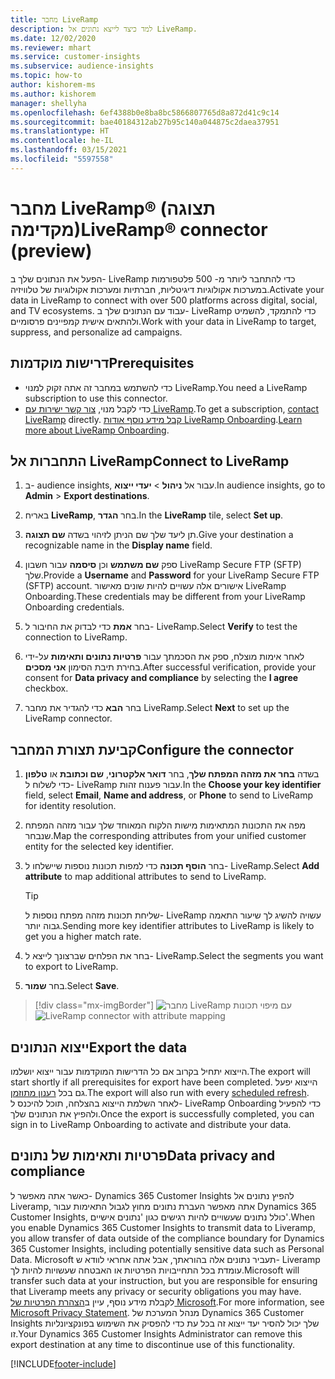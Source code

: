 ```yaml
---
title: ‏‎מחבר ‎LiveRamp‏‏‏‏
description: למד כיצד לייצא נתונים אל LiveRamp.
ms.date: 12/02/2020
ms.reviewer: mhart
ms.service: customer-insights
ms.subservice: audience-insights
ms.topic: how-to
author: kishorem-ms
ms.author: kishorem
manager: shellyha
ms.openlocfilehash: 6ef4388b0e8ba8bc5866807765d8a872d41c9c14
ms.sourcegitcommit: bae40184312ab27b95c140a044875c2daea37951
ms.translationtype: HT
ms.contentlocale: he-IL
ms.lasthandoff: 03/15/2021
ms.locfileid: "5597558"
---
```

# <a name="liverampreg-connector-preview"></a><span data-ttu-id="7468d-103">מחבר LiveRamp&reg; (תצוגה מקדימה)</span><span class="sxs-lookup"><span data-stu-id="7468d-103">LiveRamp&reg; connector (preview)</span></span>

<span data-ttu-id="7468d-104">הפעל את הנתונים שלך ב- LiveRamp כדי להתחבר ליותר מ- 500 פלטפורמות במערכות אקולוגיות דיגיטליות, חברתיות ומערכות אקולוגיות של טלוויזיה.</span><span class="sxs-lookup"><span data-stu-id="7468d-104">Activate your data in LiveRamp to connect with over 500 platforms across digital, social, and TV ecosystems.</span></span> <span data-ttu-id="7468d-105">עבוד עם הנתונים שלך ב- LiveRamp כדי להתמקד, להשמיט ולהתאים אישית קמפיינים פרסומיים.</span><span class="sxs-lookup"><span data-stu-id="7468d-105">Work with your data in LiveRamp to target, suppress, and personalize ad campaigns.</span></span>

## <a name="prerequisites"></a><span data-ttu-id="7468d-106">דרישות מוקדמות</span><span class="sxs-lookup"><span data-stu-id="7468d-106">Prerequisites</span></span>

- <span data-ttu-id="7468d-107">כדי להשתמש במחבר זה אתה זקוק למנוי LiveRamp.</span><span class="sxs-lookup"><span data-stu-id="7468d-107">You need a LiveRamp subscription to use this connector.</span></span>
- <span data-ttu-id="7468d-108">כדי לקבל מנוי, [צור קשר ישירות עם LiveRamp](https://liveramp.com/contact/).</span><span class="sxs-lookup"><span data-stu-id="7468d-108">To get a subscription, [contact LiveRamp](https://liveramp.com/contact/) directly.</span></span> <span data-ttu-id="7468d-109">[קבל מידע נוסף אודות LiveRamp Onboarding](https://liveramp.com/our-platform/data-onboarding/).</span><span class="sxs-lookup"><span data-stu-id="7468d-109">[Learn more about LiveRamp Onboarding](https://liveramp.com/our-platform/data-onboarding/).</span></span>

## <a name="connect-to-liveramp"></a><span data-ttu-id="7468d-110">התחברות אל LiveRamp</span><span class="sxs-lookup"><span data-stu-id="7468d-110">Connect to LiveRamp</span></span>

1. <span data-ttu-id="7468d-111">ב- audience insights, עבור אל **ניהול** > **יעדי ייצוא**.</span><span class="sxs-lookup"><span data-stu-id="7468d-111">In audience insights, go to **Admin** > **Export destinations**.</span></span>

1. <span data-ttu-id="7468d-112">באריח **LiveRamp**, בחר **הגדר**.</span><span class="sxs-lookup"><span data-stu-id="7468d-112">In the **LiveRamp** tile, select **Set up**.</span></span>

1. <span data-ttu-id="7468d-113">תן ליעד שלך שם הניתן לזיהוי בשדה **שם תצוגה**.</span><span class="sxs-lookup"><span data-stu-id="7468d-113">Give your destination a recognizable name in the **Display name** field.</span></span>

1. <span data-ttu-id="7468d-114">ספק **שם משתמש** וכן **סיסמה** עבור חשבון LiveRamp Secure FTP‏ (SFTP) שלך.</span><span class="sxs-lookup"><span data-stu-id="7468d-114">Provide a **Username** and **Password** for your LiveRamp Secure FTP (SFTP) account.</span></span>
<span data-ttu-id="7468d-115">אישורים אלה עשויים להיות שונים מאישור LiveRamp Onboarding.</span><span class="sxs-lookup"><span data-stu-id="7468d-115">These credentials may be different from your LiveRamp Onboarding credentials.</span></span>

1. <span data-ttu-id="7468d-116">בחר **אמת** כדי לבדוק את החיבור ל- LiveRamp.</span><span class="sxs-lookup"><span data-stu-id="7468d-116">Select **Verify** to test the connection to LiveRamp.</span></span>

1. <span data-ttu-id="7468d-117">לאחר אימות מוצלח, ספק את הסכמתך עבור **פרטיות נתונים ותאימות** על-ידי בחירת תיבת הסימון **אני מסכים**.</span><span class="sxs-lookup"><span data-stu-id="7468d-117">After successful verification, provide your consent for **Data privacy and compliance** by selecting the **I agree** checkbox.</span></span>

1. <span data-ttu-id="7468d-118">בחר **הבא** כדי להגדיר את מחבר LiveRamp.</span><span class="sxs-lookup"><span data-stu-id="7468d-118">Select **Next** to set up the LiveRamp connector.</span></span>

## <a name="configure-the-connector"></a><span data-ttu-id="7468d-119">קביעת תצורת המחבר</span><span class="sxs-lookup"><span data-stu-id="7468d-119">Configure the connector</span></span>

1. <span data-ttu-id="7468d-120">בשדה **בחר את מזהה המפתח שלך**, בחר **דואר אלקטרוני**, **שם וכתובת** או **טלפון** כדי לשלוח ל- LiveRamp עבור פענוח זהות.</span><span class="sxs-lookup"><span data-stu-id="7468d-120">In the **Choose your key identifier** field, select **Email**,  **Name and address**, or **Phone** to send to LiveRamp for identity resolution.</span></span>

1. <span data-ttu-id="7468d-121">מפה את התכונות המתאימות מישות הלקוח המאוחד שלך עבור מזהה המפתח שנבחר.</span><span class="sxs-lookup"><span data-stu-id="7468d-121">Map the corresponding attributes from your unified customer entity for the selected key identifier.</span></span>

1. <span data-ttu-id="7468d-122">בחר **הוסף תכונה** כדי למפות תכונות נוספות שיישלחו ל- LiveRamp.</span><span class="sxs-lookup"><span data-stu-id="7468d-122">Select **Add attribute** to map additional attributes to send to LiveRamp.</span></span>

   > [!TIP]
   > <span data-ttu-id="7468d-123">שליחת תכונות מזהה מפתח נוספות ל- LiveRamp עשויה להשיג לך שיעור התאמה גבוה יותר.</span><span class="sxs-lookup"><span data-stu-id="7468d-123">Sending more key identifier attributes to LiveRamp is likely to get you a higher match rate.</span></span>

1. <span data-ttu-id="7468d-124">בחר את הפלחים שברצונך לייצא ל- LiveRamp.</span><span class="sxs-lookup"><span data-stu-id="7468d-124">Select the segments you want to export to LiveRamp.</span></span>

1. <span data-ttu-id="7468d-125">בחר **שמור**.</span><span class="sxs-lookup"><span data-stu-id="7468d-125">Select **Save**.</span></span>

> [!div class="mx-imgBorder"]
> <span data-ttu-id="7468d-126">![מחבר LiveRamp עם מיפוי תכונות](media/export-liveramp-segments.png "מחבר LiveRamp עם מיפוי תכונות")</span><span class="sxs-lookup"><span data-stu-id="7468d-126">![LiveRamp connector with attribute mapping](media/export-liveramp-segments.png "LiveRamp connector with attribute mapping")</span></span>

## <a name="export-the-data"></a><span data-ttu-id="7468d-127">ייצוא הנתונים</span><span class="sxs-lookup"><span data-stu-id="7468d-127">Export the data</span></span>

<span data-ttu-id="7468d-128">הייצוא יתחיל בקרוב אם כל הדרישות המוקדמות עבור ייצוא יושלמו.</span><span class="sxs-lookup"><span data-stu-id="7468d-128">The export will start shortly if all prerequisites for export have been completed.</span></span> <span data-ttu-id="7468d-129">הייצוא יפעל גם בכל [רענון מתוזמן](system.md#schedule-tab).</span><span class="sxs-lookup"><span data-stu-id="7468d-129">The export will also run with every [scheduled refresh](system.md#schedule-tab).</span></span>
<span data-ttu-id="7468d-130">לאחר השלמת הייצוא בהצלחה, תוכל להיכנס ל- LiveRamp Onboarding כדי להפעיל ולהפיץ את הנתונים שלך.</span><span class="sxs-lookup"><span data-stu-id="7468d-130">Once the export is successfully completed, you can sign in to LiveRamp Onboarding to activate and distribute your data.</span></span>

## <a name="data-privacy-and-compliance"></a><span data-ttu-id="7468d-131">פרטיות ותאימות של נתונים</span><span class="sxs-lookup"><span data-stu-id="7468d-131">Data privacy and compliance</span></span>

<span data-ttu-id="7468d-132">כאשר אתה מאפשר ל- Dynamics 365 Customer Insights להפיץ נתונים אל Liveramp, אתה מאפשר העברת נתונים מחוץ לגבול התאימות עבור Dynamics 365 Customer Insights, כולל נתונים שעשויים להיות רגישים כגון 'נתונים אישיים'.</span><span class="sxs-lookup"><span data-stu-id="7468d-132">When you enable Dynamics 365 Customer Insights to transmit data to Liveramp, you allow transfer of data outside of the compliance boundary for Dynamics 365 Customer Insights, including potentially sensitive data such as Personal Data.</span></span> <span data-ttu-id="7468d-133">Microsoft תעביר נתונים אלה בהוראתך, אבל אתה אחראי לוודא ש- Liveramp עומדת בכל התחייבויות הפרטיות או האבטחה שעשויות להיות לך.</span><span class="sxs-lookup"><span data-stu-id="7468d-133">Microsoft will transfer such data at your instruction, but you are responsible for ensuring that Liveramp meets any privacy or security obligations you may have.</span></span> <span data-ttu-id="7468d-134">לקבלת מידע נוסף, עיין ב[הצהרת הפרטיות של Microsoft](https://go.microsoft.com/fwlink/?linkid=396732).</span><span class="sxs-lookup"><span data-stu-id="7468d-134">For more information, see [Microsoft Privacy Statement](https://go.microsoft.com/fwlink/?linkid=396732).</span></span>
<span data-ttu-id="7468d-135">מנהל המערכת של Dynamics 365 Customer Insights שלך יכול להסיר יעד ייצוא זה בכל עת כדי להפסיק את השימוש בפונקציונליות זו.</span><span class="sxs-lookup"><span data-stu-id="7468d-135">Your Dynamics 365 Customer Insights Administrator can remove this export destination at any time to discontinue use of this functionality.</span></span>

[!INCLUDE[footer-include](../includes/footer-banner.md)]